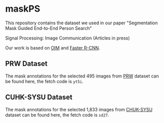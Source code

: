 # maskPS
This repository contains the dataset we used in our paper "Segmentation Mask Guided End-to-End Person Search"

Signal Processing: Image Communication (Articles in press)

Our work is based on [OIM](https://github.com/ShuangLI59/person_search) and [Faster R-CNN](https://github.com/jwyang/faster-rcnn.pytorch).

## PRW Dataset
The mask annotations for the selected 495 images from [PRW](https://pan.baidu.com/s/16G7ewFICegRRBBp5En69MQ) dataset can be found here, the fetch code is `yt5i`.

## CUHK-SYSU Dataset
The mask annotations for the selected 1,833 images from [CHUK-SYSU](https://pan.baidu.com/s/1e4_Lsz7tCrUYBDIWYn0mUA) dataset can be found here, the fetch code is `sd27`.   
